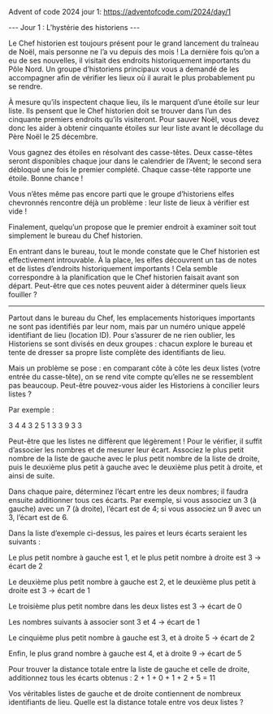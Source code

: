 
Advent of code 2024 jour 1: https://adventofcode.com/2024/day/1 


--- Jour 1 : L’hystérie des historiens ---

Le Chef historien est toujours présent pour le grand lancement du traîneau de Noël, mais personne ne l’a vu depuis des mois !
La dernière fois qu’on a eu de ses nouvelles, il visitait des endroits historiquement importants du Pôle Nord.
Un groupe d’historiens principaux vous a demandé de les accompagner afin de vérifier les lieux où il aurait le plus probablement pu se rendre.

À mesure qu’ils inspectent chaque lieu, ils le marquent d’une étoile sur leur liste.
Ils pensent que le Chef historien doit se trouver dans l’un des cinquante premiers endroits qu’ils visiteront.
Pour sauver Noël, vous devez donc les aider à obtenir cinquante étoiles sur leur liste avant le décollage du Père Noël le 25 décembre.

Vous gagnez des étoiles en résolvant des casse-têtes.
Deux casse-têtes seront disponibles chaque jour dans le calendrier de l’Avent; le second sera débloqué une fois le premier complété.
Chaque casse-tête rapporte une étoile. Bonne chance !


Vous n’êtes même pas encore parti que le groupe d’historiens elfes chevronnés rencontre déjà un problème :
leur liste de lieux à vérifier est vide !

Finalement, quelqu’un propose que le premier endroit à examiner soit tout simplement le bureau du Chef historien.

En entrant dans le bureau, tout le monde constate que le Chef historien est effectivement introuvable.
À la place, les elfes découvrent un tas de notes et de listes d’endroits historiquement importants !
Cela semble correspondre à la planification que le Chef historien faisait avant son départ.
Peut-être que ces notes peuvent aider à déterminer quels lieux fouiller ?


__________________________________________________________________________________________________________



Partout dans le bureau du Chef, les emplacements historiques importants ne sont pas identifiés par leur nom, mais par un numéro unique appelé identifiant de lieu (location ID).
Pour s’assurer de ne rien oublier, les Historiens se sont divisés en deux groupes : chacun explore le bureau et tente de dresser sa propre liste complète des identifiants de lieu.

Mais un problème se pose : en comparant côte à côte les deux listes (votre entrée du casse-tête), on se rend vite compte qu’elles ne se ressemblent pas beaucoup. Peut-être pouvez-vous aider les Historiens à concilier leurs listes ?

Par exemple :

3   4
4   3
2   5
1   3
3   9
3   3


Peut-être que les listes ne diffèrent que légèrement ! Pour le vérifier, il suffit d’associer les nombres et de mesurer leur écart.
Associez le plus petit nombre de la liste de gauche avec le plus petit nombre de la liste de droite, puis le deuxième plus petit à gauche avec le deuxième plus petit à droite, et ainsi de suite.

Dans chaque paire, déterminez l’écart entre les deux nombres; il faudra ensuite additionner tous ces écarts.
Par exemple, si vous associez un 3 (à gauche) avec un 7 (à droite), l’écart est de 4; si vous associez un 9 avec un 3, l’écart est de 6.

Dans la liste d’exemple ci-dessus, les paires et leurs écarts seraient les suivants :

Le plus petit nombre à gauche est 1, et le plus petit nombre à droite est 3 → écart de 2

Le deuxième plus petit nombre à gauche est 2, et le deuxième plus petit à droite est 3 → écart de 1

Le troisième plus petit nombre dans les deux listes est 3 → écart de 0

Les nombres suivants à associer sont 3 et 4 → écart de 1

Le cinquième plus petit nombre à gauche est 3, et à droite 5 → écart de 2

Enfin, le plus grand nombre à gauche est 4, et à droite 9 → écart de 5

Pour trouver la distance totale entre la liste de gauche et celle de droite, additionnez tous les écarts obtenus :
2 + 1 + 0 + 1 + 2 + 5 = 11

Vos véritables listes de gauche et de droite contiennent de nombreux identifiants de lieu.
Quelle est la distance totale entre vos deux listes ?